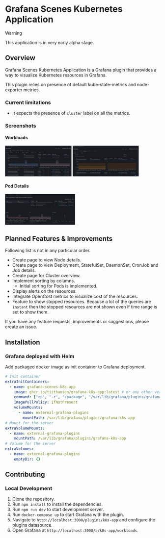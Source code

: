 # Grafana Scenes Kubernetes Application

> [!WARNING]  
> This application is in very early alpha stage.

## Overview

Grafana Scenes Kubernetes Application is a Grafana plugin that provides a way to visualize Kubernetes resources in Grafana.

This plugin relies on presence of default kube-state-metrics and node-exporter metrics.

### Current limitations

* It expects the presence of `cluster` label on all the metrics.

### Screenshots

#### Workloads
<img src="screenshots/workloads_pods.png" height="100">
<img src="screenshots/workloads_statefulsets.png" height="100">

#### Pod Details
<img src="screenshots/pod_details.png" height="100">

## Planned Features & Improvements

Following list is not in any particular order.

* Create page to view Node details.
* Create page to view Deployment, StatefulSet, DaemonSet, CronJob and Job details.
* Create page for Cluster overview.
* Implement sorting by columns.
  * Initial sorting for Pods is implemented. 
* Display alerts on the resources.
* Integrate OpenCost metrics to visualize cost of the resources.
* Feature to show stopped resources.
  Because a lot of the queries are `instant` then the stopped resources are not shown even if time range is set to show them.

If you have any feature requests, improvements or suggestions, please create an issue.

## Installation

### Grafana deployed with Helm

Add packaged docker image as init container to Grafana deployment.

```yaml
# Init container
extraInitContainers:
  - name: grafana-scenes-k8s-app
    image: ghcr.io/tiithansen/grafana-k8s-app:latest # or any other version
    command: ["cp", "-r", "/package", "/var/lib/grafana/plugins/grafana-k8s-app"]
    imagePullPolicy: IfNotPresent
    volumeMounts:
      - name: external-grafana-plugins
        mountPath: /var/lib/grafana/plugins/grafana-k8s-app
# Mount for the server
extraVolumeMounts:
  - name: external-grafana-plugins
    mountPath: /var/lib/grafana/plugins/grafana-k8s-app
# Volume for the server
extraVolumes:
  - name: external-grafana-plugins
    emptyDir: {}
```
## Contributing

### Local Development

1. Clone the repository.
2. Run `npm install` to install the dependencies.
3. Run `npm run dev` to start development server.
4. Run `docker-compose up` to start Grafana with the plugin.
5. Navigate to `http://localhost:3000/plugins/k8s-app` and configure the plugins datasource.
6. Open Grafana at `http://localhost:3000/a/k8s-app/workloads`.
